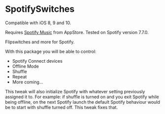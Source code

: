 # SpotifySwitches
Compatible with iOS 8, 9 and 10.

Requires [Spotify Music](https://itunes.apple.com/us/app/spotify-music/id324684580?mt=8) from AppStore. Tested on Spotify version 7.7.0.

Flipswitches and more for Spotify.

With this package you will be able to control:
* Spotify Connect devices
* Offline Mode
* Shuffle
* Repeat
* More coming…

This tweak will also initialize Spotify with whatever setting previously assigned it to. For example: if shuffle is turned on and you exit Spotify while being offline, on the next Spotify launch the default Spotify behaviour would be to start with shuffle turned off. This tweak fixes that.
